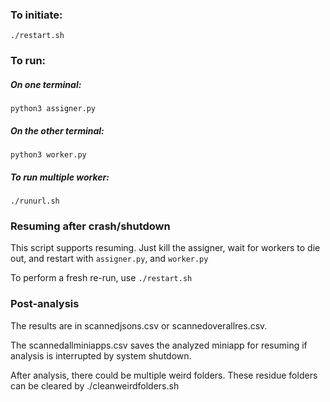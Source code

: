 
### To initiate:
`./restart.sh`

### To run:
##### On one terminal:
`python3 assigner.py`

##### On the other terminal:
`python3 worker.py`

##### To run multiple worker:
`./runurl.sh`

### Resuming after crash/shutdown
This script supports resuming. Just kill the assigner, wait for workers to die out, and restart with
`assigner.py`, and `worker.py`

To perform a fresh re-run, use
`./restart.sh`

### Post-analysis
The results are in scannedjsons.csv or scannedoverallres.csv.

The scannedallminiapps.csv saves the analyzed miniapp for resuming if analysis is interrupted by system shutdown.

After analysis, there could be multiple weird folders. These residue folders can be cleared by ./cleanweirdfolders.sh